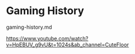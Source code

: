 # Gaming History

gaming-history.md

https://www.youtube.com/watch?v=HpEBUV_g9vU&t=1024s&ab_channel=CuteFloor